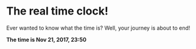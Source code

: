 # The real time clock!

Ever wanted to know what the time is? Well, your journey is about to end!

**The time is Nov 21, 2017, 23:50**